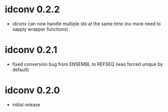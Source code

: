 # idconv 0.2.2

* idconv can now handle multiple ids at the same time (no more need to sapply wrapper functions)

# idconv 0.2.1

* fixed conversion bug from ENSEMBL to REFSEQ (was forced unique by default)

# idconv 0.2.0

* initial release
